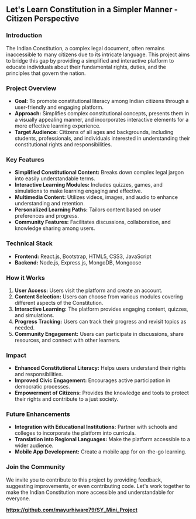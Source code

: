 ## **Let's Learn Constitution in a Simpler Manner - Citizen Perspective**

### **Introduction**

The Indian Constitution, a complex legal document, often remains inaccessible to many citizens due to its intricate language. This project aims to bridge this gap by providing a simplified and interactive platform to educate individuals about their fundamental rights, duties, and the principles that govern the nation.

### **Project Overview**

- **Goal:** To promote constitutional literacy among Indian citizens through a user-friendly and engaging platform.
- **Approach:** Simplifies complex constitutional concepts, presents them in a visually appealing manner, and incorporates interactive elements for a more effective learning experience.
- **Target Audience:** Citizens of all ages and backgrounds, including students, professionals, and individuals interested in understanding their constitutional rights and responsibilities.

### **Key Features**

- **Simplified Constitutional Content:** Breaks down complex legal jargon into easily understandable terms.
- **Interactive Learning Modules:** Includes quizzes, games, and simulations to make learning engaging and effective.
- **Multimedia Content:** Utilizes videos, images, and audio to enhance understanding and retention.
- **Personalized Learning Paths:** Tailors content based on user preferences and progress.
- **Community Features:** Facilitates discussions, collaboration, and knowledge sharing among users.

### **Technical Stack**

- **Frontend:** React.js, Bootstrap, HTML5, CSS3, JavaScript
- **Backend:** Node.js, Express.js, MongoDB, Mongoose

### **How it Works**

1. **User Access:** Users visit the platform and create an account.
2. **Content Selection:** Users can choose from various modules covering different aspects of the Constitution.
3. **Interactive Learning:** The platform provides engaging content, quizzes, and simulations.
4. **Progress Tracking:** Users can track their progress and revisit topics as needed.
5. **Community Engagement:** Users can participate in discussions, share resources, and connect with other learners.

### **Impact**

- **Enhanced Constitutional Literacy:** Helps users understand their rights and responsibilities.
- **Improved Civic Engagement:** Encourages active participation in democratic processes.
- **Empowerment of Citizens:** Provides the knowledge and tools to protect their rights and contribute to a just society.

### **Future Enhancements**

- **Integration with Educational Institutions:** Partner with schools and colleges to incorporate the platform into curricula.
- **Translation into Regional Languages:** Make the platform accessible to a wider audience.
- **Mobile App Development:** Create a mobile app for on-the-go learning.

### **Join the Community**

We invite you to contribute to this project by providing feedback, suggesting improvements, or even contributing code. Let's work together to make the Indian Constitution more accessible and understandable for everyone.

**https://github.com/mayurhiware79/SY_Mini_Project**
